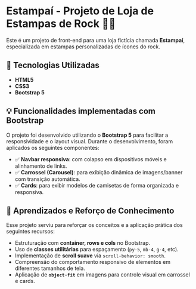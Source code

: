 # Estampaí - Projeto de Loja de Estampas de Rock 🎸🖤

Este é um projeto de front-end para uma loja fictícia chamada **Estampaí**, especializada em estampas personalizadas de ícones do rock.

## 🚀 Tecnologias Utilizadas

- **HTML5**
- **CSS3**
- **Bootstrap 5**

## 💡 Funcionalidades implementadas com Bootstrap

O projeto foi desenvolvido utilizando o **Bootstrap 5** para facilitar a responsividade e o layout visual. Durante o desenvolvimento, foram aplicados os seguintes componentes:

- ✅ **Navbar responsiva**: com colapso em dispositivos móveis e alinhamento de links.
- ✅ **Carrossel (Carousel)**: para exibição dinâmica de imagens/banner com transição automática.
- ✅ **Cards**: para exibir modelos de camisetas de forma organizada e responsiva.

## 🎯 Aprendizados e Reforço de Conhecimento

Esse projeto serviu para reforçar os conceitos e a aplicação prática dos seguintes recursos:

- Estruturação com **container, rows e cols** no Bootstrap.
- Uso de **classes utilitárias** para espaçamento (`py-5`, `mb-4`, `g-4`, etc).
- Implementação de **scroll suave** via `scroll-behavior: smooth`.
- Compreensão do comportamento responsivo de elementos em diferentes tamanhos de tela.
- Aplicação de **`object-fit`** em imagens para controle visual em carrossel e cards.
